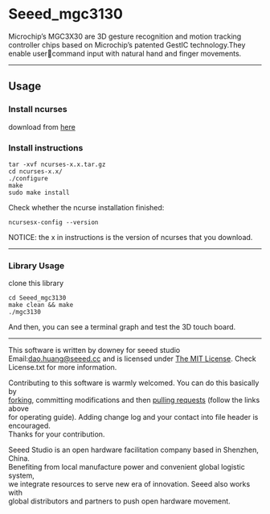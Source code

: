 # Seeed_mgc3130
Microchip’s MGC3X30 are 3D gesture recognition and motion tracking controller chips based on Microchip’s patented GestIC technology.They enable usercommand input with natural hand and finger movements.

*** 
## Usage
### Install ncurses
download from [here](https://invisible-mirror.net/archives/ncurses/) 

### Install instructions

	tar -xvf ncurses-x.x.tar.gz
	cd ncurses-x.x/
	./configure
	make
	sudo make install

Check whether the ncurse installation finished:

	ncursesx-config --version

NOTICE: the x in instructions is the version of ncurses that you download.

***
### Library Usage
clone this library

	cd Seeed_mgc3130
	make clean && make
	./mgc3130
And then, you can see a terminal graph and test the 3D touch board.


***
This software is written by downey  for seeed studio<br>
Email:dao.huang@seeed.cc
and is licensed under [The MIT License](http://opensource.org/licenses/mit-license.php). Check License.txt for more information.<br>

Contributing to this software is warmly welcomed. You can do this basically by<br>
[forking](https://help.github.com/articles/fork-a-repo), committing modifications and then [pulling requests](https://help.github.com/articles/using-pull-requests) (follow the links above<br>
for operating guide). Adding change log and your contact into file header is encouraged.<br>
Thanks for your contribution.

Seeed Studio is an open hardware facilitation company based in Shenzhen, China. <br>
Benefiting from local manufacture power and convenient global logistic system, <br>
we integrate resources to serve new era of innovation. Seeed also works with <br>
global distributors and partners to push open hardware movement.<br>














